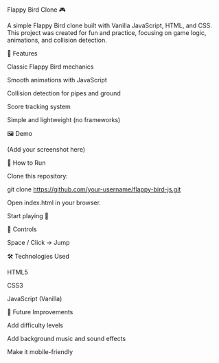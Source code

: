 Flappy Bird Clone 🎮

A simple Flappy Bird clone built with Vanilla JavaScript, HTML, and CSS.
This project was created for fun and practice, focusing on game logic, animations, and collision detection.

🚀 Features

Classic Flappy Bird mechanics

Smooth animations with JavaScript

Collision detection for pipes and ground

Score tracking system

Simple and lightweight (no frameworks)

🖼️ Demo


(Add your screenshot here)

📂 How to Run

Clone this repository:

git clone https://github.com/your-username/flappy-bird-js.git


Open index.html in your browser.

Start playing 🎉

🎯 Controls

Space / Click → Jump

🛠️ Technologies Used

HTML5

CSS3

JavaScript (Vanilla)

📌 Future Improvements

Add difficulty levels

Add background music and sound effects

Make it mobile-friendly

